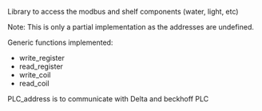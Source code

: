 
Library to access the modbus and shelf components (water, light, etc)

Note: This is only a partial implementation as the addresses are undefined.


Generic functions implemented:
- write_register
- read_register
- write_coil
- read_coil


PLC_address is to communicate with Delta and beckhoff PLC
